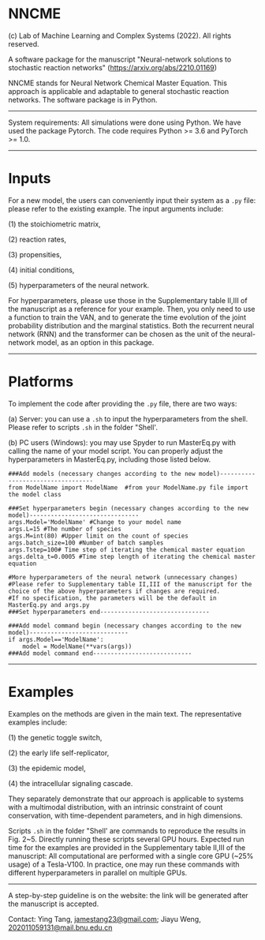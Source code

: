 # NNCME
(c) Lab of Machine Learning and Complex Systems (2022).
All rights reserved. 

A software package for the manuscript "Neural-network solutions to stochastic reaction networks" (https://arxiv.org/abs/2210.01169)

NNCME stands for Neural Network Chemical Master Equation. This approach is applicable and adaptable to general stochastic reaction networks. The software package is in Python. 


--------------------------------------------------------------------------------------------------------------------------------------------

System requirements: 
All simulations were done using Python.
We have used the package Pytorch. The code requires Python >= 3.6 and PyTorch >= 1.0.

--------------------------------------------------------------------------------------------------------------------------------------------

# Inputs

For a new model, the users can conveniently input their system as a `.py` file: please refer to the existing example. The input arguments include:

(1) the stoichiometric matrix, 

(2) reaction rates, 

(3) propensities,

(4) initial conditions, 

(5) hyperparameters of the neural network.

For hyperparameters, please use those in the Supplementary table II,III of the manuscript as a reference for your example. Then, you only need to use a function to train the VAN, and to generate the time evolution of the joint probability distribution and the marginal statistics. Both the recurrent neural network (RNN) and the transformer can be chosen as the unit of the neural-network model, as an option in this package.

--------------------------------------------------------------------------------------------------------------------------------------------

# Platforms

To implement the code after providing the `.py` file, there are two ways:

(a) Server: you can use a `.sh` to input the hyperparameters from the shell. Please refer to scripts `.sh` in the folder "Shell'.

(b) PC users (Windows): you may use Spyder to run MasterEq.py with calling the name of your model script. You can properly adjust the hyperparameters in MasterEq.py, including those listed below.

```
###Add models (necessary changes according to the new model)----------------------------------
from ModelName import ModelName  #from your ModelName.py file import the model class

###Set hyperparameters begin (necessary changes according to the new model)-------------------------------
args.Model='ModelName' #Change to your model name
args.L=15 #The number of species
args.M=int(80) #Upper limit on the count of species
args.batch_size=100 #Number of batch samples
args.Tstep=100# Time step of iterating the chemical master equation
args.delta_t=0.0005 #Time step length of iterating the chemical master equation

#More hyperparameters of the neural network (unnecessary changes)
#Please refer to Supplementary table II,III of the manuscript for the choice of the above hyperparameters if changes are required. 
#If no specification, the parameters will be the default in MasterEq.py and args.py
###Set hyperparameters end-------------------------------

###Add model command begin (necessary changes according to the new model)----------------------------
if args.Model=='ModelName':
    model = ModelName(**vars(args))   
###Add model command end----------------------------
```
--------------------------------------------------------------------------------------------------------------------------------------------

# Examples

Examples on the methods are given in the main text. The representative examples include:  

(1) the genetic toggle switch, 

(2) the early life self-replicator, 

(3) the epidemic model, 

(4) the intracellular signaling cascade. 

They separately demonstrate that our approach is applicable to systems with a multimodal distribution, with an intrinsic constraint of count conservation, with time-dependent parameters, and in high dimensions.

Scripts `.sh` in the folder "Shell' are commands to reproduce the results in Fig. 2~5. Directly running these scripts several GPU hours. Expected run time for the examples are provided in the Supplementary table II,III of the manuscript: All computational are performed with a single core GPU (~25% usage) of a Tesla-V100. In practice, one may run these commands with different hyperparameters in parallel on multiple GPUs.

--------------------------------------------------------------------------------------------------------------------------------------------


A step-by-step guideline is on the website: the link will be generated after the manuscript is accepted. 

Contact: Ying Tang, jamestang23@gmail.com; Jiayu Weng, 202011059131@mail.bnu.edu.cn

